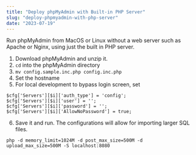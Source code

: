 ```yaml
---
title: "Deploy phpMyAdmin with Built-in PHP Server"
slug: "deploy-phpmyadmin-with-php-server"
date: "2023-07-19"
---
```


Run phpMyAdmin from MacOS or Linux without a web server such as Apache or Nginx, using just the built in PHP server.

1. Download phpMyAdmin and unzip it.
2. `cd` into the phpMyAdmin directory
3. `mv config.sample.inc.php config.inc.php`
4. Set the hostname
5. For local development to bypass login screen, set

```
$cfg['Servers'][$i]['auth_type'] = 'config';
$cfg['Servers'][$i]['user'] = '';
$cfg['Servers'][$i]['password'] = '';
$cfg['Servers'][$i]['AllowNoPassword'] = true;
```

6. Save it and run. The configurations will allow for importing larger SQL files.

```
php -d memory_limit=1024M -d post_max_size=500M -d upload_max_size=500M -S localhost:8080
```
